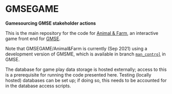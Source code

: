 # GMSEGAME
__Gamesourcing GMSE stakeholder actions__

This is the main repository for the code for [Animal & Farm](https://ochil-ds.co.uk/animalnfarm/), an interactive game front end for [GMSE](https://github.com/ConFooBio/gmse).

Note that GMSEGAME/Animal&Farm is currently (Sep 2021) using a development version of GMSME, which is available in branch [`man_control`](https://github.com/ConFooBio/gmse/tree/man_control) in GMSE. 

The database for game play data storage is hosted externally; access to this is a prerequisite for running the code presented here. Testing (locally hosted) databases can be set up; if doing so, this needs to be accounted for in the database access scripts. 
